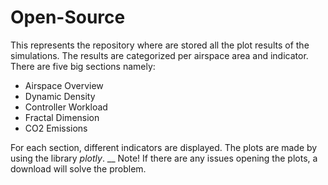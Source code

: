 # Open-Source

This represents the repository where are stored all the plot results of the simulations. The results are categorized per airspace area and indicator. There are five big sections namely:
- Airspace Overview
- Dynamic Density
- Controller Workload
- Fractal Dimension
- CO2 Emissions

For each section, different indicators are displayed. The plots are made by using the library _plotly_.
__
Note! If there are any issues opening the plots, a download will solve the problem.
